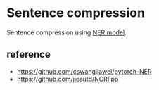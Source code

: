 # Sentence compression

Sentence compression using [NER model](https://github.com/cswangjiawei/pytorch-NER).


## reference
* https://github.com/cswangjiawei/pytorch-NER
* https://github.com/jiesutd/NCRFpp

